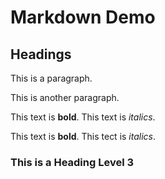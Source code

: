 # Markdown Demo

## Headings

This is a paragraph. 

This is another paragraph.

This text is **bold**. This text is _italics_.

This text is __bold__. This tect is *italics*.

### This is a Heading Level 3
